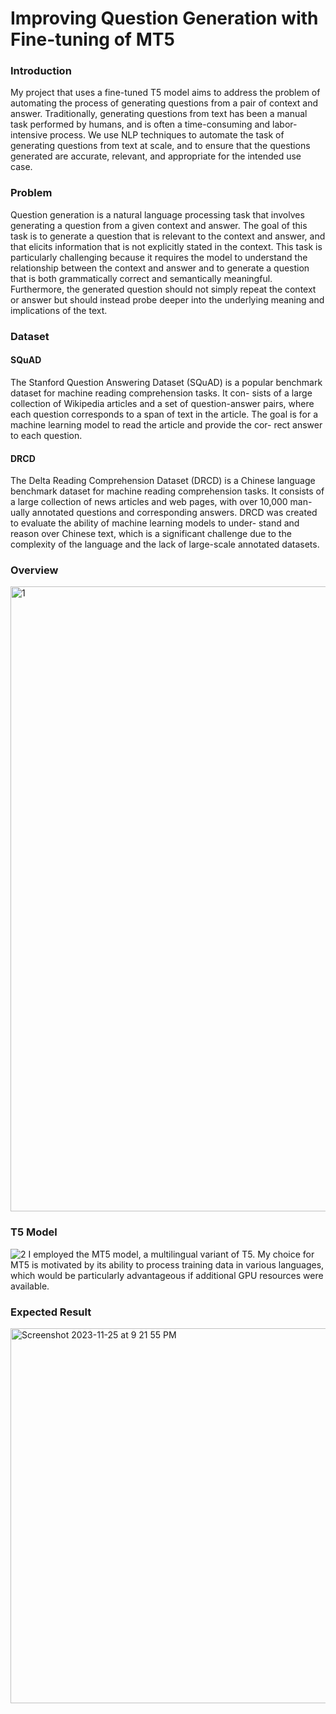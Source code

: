 # Improving Question Generation with Fine-tuning of MT5
### Introduction
My project that uses a fine-tuned T5 model aims to address the problem of automating the process of generating questions from a pair of context and answer. Traditionally, generating questions from text has been a manual task performed by humans, and is often a time-consuming and labor-intensive process. We use NLP techniques to automate the task of generating questions from text at scale, and to ensure that the questions generated are accurate, relevant, and appropriate for the intended use case.

### Problem
Question generation is a natural language processing task that involves generating a question from a given context and answer. The goal of this task is to generate a question that is relevant to the context and answer, and that elicits information that is not explicitly stated in the context. This task is particularly challenging because it requires the model to understand the relationship between the context and answer and to generate a question that is both grammatically correct and semantically meaningful. Furthermore, the generated question should not simply repeat the context or answer but should instead probe deeper into the underlying meaning and implications of the text.

### Dataset
#### SQuAD
The Stanford Question Answering Dataset (SQuAD) is a popular benchmark dataset for machine reading comprehension tasks. It con- sists of a large collection of Wikipedia articles and a set of question-answer pairs, where each question corresponds to a span of text in the article. The goal is for a machine learning model to read the article and provide the cor- rect answer to each question.
#### DRCD
The Delta Reading Comprehension Dataset (DRCD) is a Chinese language benchmark dataset for machine reading comprehension tasks. It consists of a large collection of news articles and web pages, with over 10,000 man- ually annotated questions and corresponding answers. DRCD was created to evaluate the ability of machine learning models to under- stand and reason over Chinese text, which is a significant challenge due to the complexity of the language and the lack of large-scale annotated datasets.

### Overview
<img width="1000" alt="1" src="https://github.com/ZihanXie/CSCI596_Final_Project/assets/112039431/1b676dfe-6069-4fe0-94c4-854b8d34c8a8">

### T5 Model
![2](https://github.com/ZihanXie/CSCI596_Final_Project/assets/112039431/f1a09924-9fd4-4d90-ac1c-a25e3321ba3d)
I employed the MT5 model, a multilingual variant of T5. My choice for MT5 is motivated by its ability to process training data in various languages, which would be particularly advantageous if additional GPU resources were available.

### Expected Result
<img width="600" alt="Screenshot 2023-11-25 at 9 21 55 PM" src="https://github.com/ZihanXie/CSCI596_Final_Project/assets/112039431/26c50e28-4e68-4b34-9f85-cf52970376ff">

